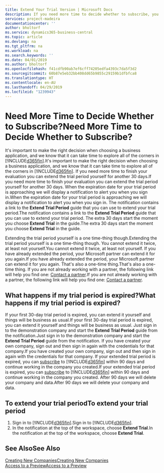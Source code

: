 ```yaml
---
title: Extend Your Trial Version | Microsoft Docs
description: If you need more time to decide whether to subscribe, you can extend your trial version.
services: project-madeira
documentationcenter: ''
author: bholtorf
ms.service: dynamics365-business-central
ms.topic: article
ms.devlang: na
ms.tgt_pltfrm: na
ms.workload: na
ms.search.keywords: ''
ms.date: 04/01/2019
ms.author: bholtorf
ms.openlocfilehash: f41cdfb90ab7ef6cff74205edfa4393c7da5f3d2
ms.sourcegitcommit: 60b87e5eb32bb408dd65b9855c29159b1dfbfca8
ms.translationtype: HT
ms.contentlocale: en-AU
ms.lasthandoff: 04/29/2019
ms.locfileid: "1239943"
---
```

# <a name="need-more-time-to-decide-whether-to-subscribe"></a><span data-ttu-id="1074b-103">Need More Time to Decide Whether to Subscribe?</span><span class="sxs-lookup"><span data-stu-id="1074b-103">Need More Time to Decide Whether to Subscribe?</span></span>
<span data-ttu-id="1074b-104">It's important to make the right decision when choosing a business application, and we know that it can take time to explore all of the corners in [!INCLUDE[d365fin](includes/d365fin_md.md)].</span><span class="sxs-lookup"><span data-stu-id="1074b-104">It's important to make the right decision when choosing a business application, and we know that it can take time to explore all of the corners in [!INCLUDE[d365fin](includes/d365fin_md.md)].</span></span> <span data-ttu-id="1074b-105">If you need more time to finish your evaluation you can extend the trial period yourself for another 30 days.</span><span class="sxs-lookup"><span data-stu-id="1074b-105">If you need more time to finish your evaluation you can extend the trial period yourself for another 30 days.</span></span> <span data-ttu-id="1074b-106">When the expiration date for your trial period is approaching we will display a notification to alert you when you sign in.</span><span class="sxs-lookup"><span data-stu-id="1074b-106">When the expiration date for your trial period is approaching we will display a notification to alert you when you sign in.</span></span> <span data-ttu-id="1074b-107">The notification contains a link to the **Extend Trial Period** guide that you can use to extend your trial period.</span><span class="sxs-lookup"><span data-stu-id="1074b-107">The notification contains a link to the **Extend Trial Period** guide that you can use to extend your trial period.</span></span> <span data-ttu-id="1074b-108">The extra 30 days start the moment you choose **Extend Trial** in the guide.</span><span class="sxs-lookup"><span data-stu-id="1074b-108">The extra 30 days start the moment you choose **Extend Trial** in the guide.</span></span>

<span data-ttu-id="1074b-109">Extending the trial period yourself is a one time-thing though.</span><span class="sxs-lookup"><span data-stu-id="1074b-109">Extending the trial period yourself is a one time-thing though.</span></span> <span data-ttu-id="1074b-110">You cannot extend it twice, at least not yourself.</span><span class="sxs-lookup"><span data-stu-id="1074b-110">You cannot extend it twice, at least not yourself.</span></span> <span data-ttu-id="1074b-111">If you have already extended the period, your Microsoft partner can extend it for you again.</span><span class="sxs-lookup"><span data-stu-id="1074b-111">If you have already extended the period, your Microsoft partner can extend it for you again.</span></span> <span data-ttu-id="1074b-112">That's also a one-time thing.</span><span class="sxs-lookup"><span data-stu-id="1074b-112">That's also a one-time thing.</span></span> <span data-ttu-id="1074b-113">If you are not already working with a partner, the following link will help you find one: [Contact a partner](https://go.microsoft.com/fwlink/?linkid=2038439).</span><span class="sxs-lookup"><span data-stu-id="1074b-113">If you are not already working with a partner, the following link will help you find one: [Contact a partner](https://go.microsoft.com/fwlink/?linkid=2038439).</span></span>

## <a name="what-happens-if-my-trial-period-is-expired"></a><span data-ttu-id="1074b-114">What happens if my trial period is expired?</span><span class="sxs-lookup"><span data-stu-id="1074b-114">What happens if my trial period is expired?</span></span>
<span data-ttu-id="1074b-115">If your first 30-day trial period is expired, you can extend it yourself and things will be business as usual.</span><span class="sxs-lookup"><span data-stu-id="1074b-115">If your first 30-day trial period is expired, you can extend it yourself and things will be business as usual.</span></span> <span data-ttu-id="1074b-116">Just sign in to the demonstration company and start the **Extend Trial Period** guide from the notification.</span><span class="sxs-lookup"><span data-stu-id="1074b-116">Just sign in to the demonstration company and start the **Extend Trial Period** guide from the notification.</span></span> <span data-ttu-id="1074b-117">If you have created your own company, sign out and then sign in again with the credentials for that company.</span><span class="sxs-lookup"><span data-stu-id="1074b-117">If you have created your own company, sign out and then sign in again with the credentials for that company.</span></span> <span data-ttu-id="1074b-118">If your extended trial period is expired, you can [subscribe](https://go.microsoft.com/fwlink/?linkid=828659) to [!INCLUDE[d365fin](includes/d365fin_md.md)] within 90 days and continue working in the company you created.</span><span class="sxs-lookup"><span data-stu-id="1074b-118">If your extended trial period is expired, you can [subscribe](https://go.microsoft.com/fwlink/?linkid=828659) to [!INCLUDE[d365fin](includes/d365fin_md.md)] within 90 days and continue working in the company you created.</span></span> <span data-ttu-id="1074b-119">After 90 days we will delete your company and data.</span><span class="sxs-lookup"><span data-stu-id="1074b-119">After 90 days we will delete your company and data.</span></span> 

## <a name="to-extend-your-trial-period"></a><span data-ttu-id="1074b-120">To extend your trial period</span><span class="sxs-lookup"><span data-stu-id="1074b-120">To extend your trial period</span></span>
1. <span data-ttu-id="1074b-121">Sign in to [!INCLUDE[d365fin](includes/d365fin_md.md)].</span><span class="sxs-lookup"><span data-stu-id="1074b-121">Sign in to [!INCLUDE[d365fin](includes/d365fin_md.md)].</span></span>
2. <span data-ttu-id="1074b-122">In the notification at the top of the workspace, choose **Extend Trial**.</span><span class="sxs-lookup"><span data-stu-id="1074b-122">In the notification at the top of the workspace, choose **Extend Trial**.</span></span>

## <a name="see-also"></a><span data-ttu-id="1074b-123">See Also</span><span class="sxs-lookup"><span data-stu-id="1074b-123">See Also</span></span>
[<span data-ttu-id="1074b-124">Creating New Companies</span><span class="sxs-lookup"><span data-stu-id="1074b-124">Creating New Companies</span></span>](about-new-company.md)  
[<span data-ttu-id="1074b-125">Access to a Preview</span><span class="sxs-lookup"><span data-stu-id="1074b-125">Access to a Preview</span></span>](across-preview.md)  